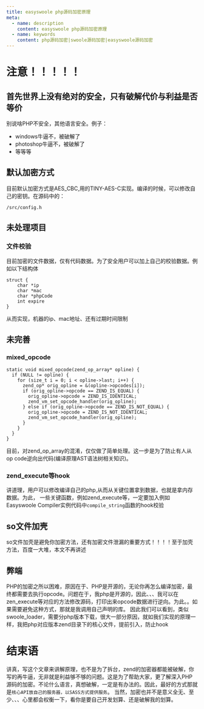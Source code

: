 ```yaml
---
title: easyswoole php源码加密原理
meta:
  - name: description
    content: easyswoole php源码加密原理
  - name: keywords
    content: php源码加密|swoole源码加密|easyswoole源码加密
---
```


# 注意！！！！！
## 首先世界上没有绝对的安全，只有破解代价与利益是否等价
别说啥PHP不安全，其他语言安全。例子：
- windows牛逼不，被破解了
- photoshop牛逼不，被破解了
- 等等等

## 默认加密方式
目前默认加密方式是AES_CBC,用的TINY-AES-C实现。编译的时候，可以修改自己的密钥。在源码中的：
```
/src/config.h
```

## 未处理项目
### 文件校验
目前加密的文件数据，仅有代码数据。为了安全用户可以加上自己的校验数据。例如以下结构体
```
struct {
    char *ip
    char *mac
    char *phpCode
    int expire
}
```
从而实现，机器的ip、mac地址、还有过期时间限制

## 未完善
###  mixed_opcode
```
static void mixed_opcode(zend_op_array* opline) {
  if (NULL != opline) {
    for (size_t i = 0; i < opline->last; i++) {
      zend_op* orig_opline = &(opline->opcodes[i]);
      if (orig_opline->opcode == ZEND_IS_EQUAL) {
        orig_opline->opcode = ZEND_IS_IDENTICAL;
        zend_vm_set_opcode_handler(orig_opline);
      } else if (orig_opline->opcode == ZEND_IS_NOT_EQUAL) {
        orig_opline->opcode = ZEND_IS_NOT_IDENTICAL;
        zend_vm_set_opcode_handler(orig_opline);
      }
    }
  }
}
```

目前，对zend_op_array的混淆，仅仅做了简单处理。这一步是为了防止有人从op code逆向出代码(编译原理AST语法树相关知识)。

### zend_execute等hook
讲道理，用户可以修改编译自己的php,从而从关键位置拿到数据，也就是拿内存数据。为此，
一些关键函数，例如zend_execute等，一定要加入例如Easyswoole Compiler实例代码中```compile_string```函数的hook校验

## so文件加壳
so文件加壳是避免你加密方法，还有加密文件泄漏的重要方式！！！！至于加壳方法，百度一大堆，本文不再讲述

## 弊端
PHP的加密之所以困难，原因在于、PHP是开源的，无论你再怎么编译加密，最终都需要去执行opcode。问题在于，我php是开源的，因此、、、我可以在zen_execute等对应的方法修改源码，打印出来opcode数据进行逆向。为此。。如果需要避免这种方式，那就是我调用自己声明的库。
 因此我们可以看到，类似swoole_loader，需要分php版本下载，很大一部分原因，就如我们实现的原理一样，我把php对应版本zend目录下的核心文件，提前引入，防止hook


# 结束语
讲真，写这个文章来讲解原理，也不是为了拆台，zend的加密器都能被破解，你写的再牛逼，无非就是利益够不够的问题。这是为了帮助大家，更了解深入PHP源码的加密。不论什么语言，真想破解，一定是有办法的。因此，最好的方式那就是```核心API放自己的服务器，以SASS方式提供服务```。
当然，加密也并不是意义全无、至少、、、心里都会权衡一下，看你是要自己开发划算、还是破解我的划算。